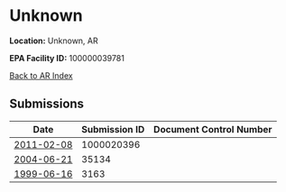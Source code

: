 # Unknown

**Location:** Unknown, AR

**EPA Facility ID:** 100000039781

[Back to AR Index](../../index.md)

## Submissions

| Date | Submission ID | Document Control Number |
|------|--------------|-------------------------|
| [2011-02-08](submissions/1000020396.md) | 1000020396 |  |
| [2004-06-21](submissions/35134.md) | 35134 |  |
| [1999-06-16](submissions/3163.md) | 3163 |  |
